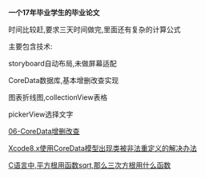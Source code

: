 **一个17年毕业学生的毕业论文**

时间比较赶,要求三天时间做完,里面还有复杂的计算公式

主要包含技术:

storyboard自动布局,未做屏幕适配

CoreData数据库,基本增删改查实现

图表折线图,collectionView表格

pickerView选择文字

[06-CoreData增删改查](http://blog.csdn.net/u013263917/article/details/51882611)

[Xcode8.x使用CoreData模型出现类被非法重定义的解决办法](http://blog.csdn.net/mydo/article/details/53117088)

[C语言中,平方根用函数sqrt,那么三次方根用什么函数](https://www.zybang.com/question/71c52d529986e9c42ab35b92204ea7c9.html)
